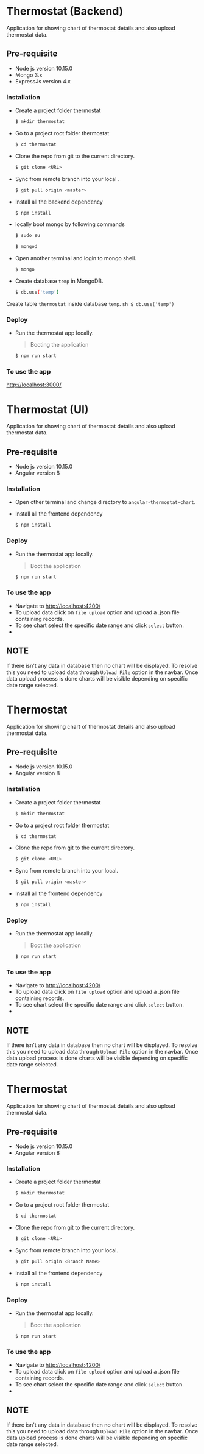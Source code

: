 # Thermostat (Backend)
Application for showing chart of thermostat details and also upload thermostat data.

## Pre-requisite

  - Node js version 10.15.0
  - Mongo 3.x
  - ExpressJs version 4.x


### Installation 

- Create a project folder thermostat
    ```sh
    $ mkdir thermostat
    ```

- Go to a project root folder thermostat
    ```sh
    $ cd thermostat
    ```

- Clone the repo from git to the current directory.
    ```sh
    $ git clone <URL>
    ```
- Sync from remote branch into your local .
    ```sh
    $ git pull origin <master>
    ```
- Install all the backend dependency
    ```sh
    $ npm install
    ```
- locally boot mongo by following commands
    ```sh
    $ sudo su
    ```
    ```sh
    $ mongod
    ```
- Open another terminal and login to mongo shell.
    ```sh
    $ mongo
    ```
- Create database `temp` in MongoDB.
    ```sh
    $ db.use('temp')
    ```
Create table `thermostat` inside database  `temp`.
    ```sh
    $ db.use('temp')
    ```
    
### Deploy
- Run the thermostat app locally.

    >Booting the application

    ```sh
    $ npm run start
    ```

### To use the app
[http://localhost:3000/](http://localhost:3000/)

# Thermostat (UI)
Application for showing chart of thermostat details and also upload thermostat data.

## Pre-requisite

  - Node js version 10.15.0
  - Angular version 8

### Installation

- Open other terminal and change directory to `angular-thermostat-chart`.

- Install all the frontend dependency
    ```sh
    $ npm install
    ```
    
### Deploy
- Run the thermostat app locally.

    >Boot the application

    ```sh
    $ npm run start
    ```
    

### To use the app
- Navigate to [http://localhost:4200/](http://localhost:3000/)
- To upload data click on `file upload` option and upload a .json file containing records.
- To see chart select the specific date range and click `select` button.
- 
## NOTE
If there isn't any data in database then no chart will be displayed. To resolve this you need to upload data through `Upload File` option in the navbar. Once data upload process is done charts will be visible depending on specific date range selected.


# Thermostat
Application for showing chart of thermostat details and also upload thermostat data.

## Pre-requisite

  - Node js version 10.15.0
  - Angular version 8

### Installation

- Create a project folder thermostat
    ```sh
    $ mkdir thermostat
    ```

- Go to a project root folder thermostat
    ```sh
    $ cd thermostat
    ```

- Clone the repo from git to the current directory.
    ```sh
    $ git clone <URL>
    ```
- Sync from remote branch into your local.
    ```sh
    $ git pull origin <master>
    ```

- Install all the frontend dependency
    ```sh
    $ npm install
    ```
    
### Deploy
- Run the thermostat app locally.

    >Boot the application

    ```sh
    $ npm run start
    ```
    

### To use the app
- Navigate to [http://localhost:4200/](http://localhost:3000/)
- To upload data click on `file upload` option and upload a .json file containing records.
- To see chart select the specific date range and click `select` button.
- 
## NOTE
If there isn't any data in database then no chart will be displayed. To resolve this you need to upload data through `Upload File` option in the navbar. Once data upload process is done charts will be visible depending on specific date range selected.

# Thermostat
Application for showing chart of thermostat details and also upload thermostat data.

## Pre-requisite

  - Node js version 10.15.0
  - Angular version 8

### Installation

- Create a project folder thermostat
    ```sh
    $ mkdir thermostat
    ```

- Go to a project root folder thermostat
    ```sh
    $ cd thermostat
    ```

- Clone the repo from git to the current directory.
    ```sh
    $ git clone <URL>
    ```
- Sync from remote branch into your local.
    ```sh
    $ git pull origin <Branch Name>
    ```

- Install all the frontend dependency
    ```sh
    $ npm install
    ```
    
### Deploy
- Run the thermostat app locally.

    >Boot the application

    ```sh
    $ npm run start
    ```
    

### To use the app
- Navigate to [http://localhost:4200/](http://localhost:3000/)
- To upload data click on `file upload` option and upload a .json file containing records.
- To see chart select the specific date range and click `select` button.
- 
## NOTE
If there isn't any data in database then no chart will be displayed. To resolve this you need to upload data through `Upload File` option in the navbar. Once data upload process is done charts will be visible depending on specific date range selected.
